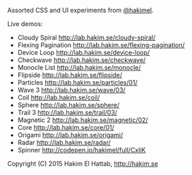 Assorted CSS and UI experiments from [@hakimel](http://twitter.com/hakimel).

Live demos:
- Cloudy Spiral http://lab.hakim.se/cloudy-spiral/
- Flexing Pagination http://lab.hakim.se/flexing-pagination/
- Device Loop http://lab.hakim.se/device-loop/
- Checkwave http://lab.hakim.se/checkwave/
- Monocle List http://lab.hakim.se/monocle/
- Flipside http://lab.hakim.se/flipside/
- Particles http://lab.hakim.se/particles/01/
- Wave 3 http://lab.hakim.se/wave/03/
- Coil http://lab.hakim.se/coil/
- Sphere http://lab.hakim.se/sphere/
- Trail 3 http://lab.hakim.se/trail/03/
- Magnetic 2 http://lab.hakim.se/magnetic/02/
- Core http://lab.hakim.se/core/01/
- Origami http://lab.hakim.se/origami/
- Radar http://lab.hakim.se/radar/
- Spinner http://codepen.io/hakimel/full/CxliK

Copyright (C) 2015 Hakim El Hattab, http://hakim.se
